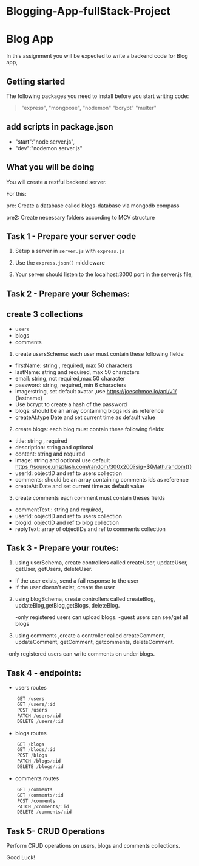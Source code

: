 # Blogging-App-fullStack-Project


# Blog App

In this assignment you will be expected to write a backend code for Blog app,


## Getting started

The following packages you need to install before you start writing code:

> "express",
> "mongoose",
> "nodemon"
> "bcrypt"
> "multer"

## add scripts in package.json
 - "start":"node server.js",
 - "dev":"nodemon server.js"

## What you will be doing

You will create a restful backend server.

For this:

pre: Create a database called blogs-database via mongodb compass

pre2: Create necessary folders according to MCV structure

## Task 1 - Prepare your server code

1. Setup a server in `server.js` with `express.js`

2. Use the `express.json()` middleware

3. Your server should listen to the localhost:3000 port in the server.js file,

## Task 2 - Prepare your Schemas:
## create 3 collections
 - users
 - blogs
 - comments

1. create usersSchema:
   each user must contain these following fields:

- firstName: string , required, max 50 characters
- lastName: string and required, max 50 characters
- email: string, not required,max 50 character
- password: string, required, min 6 characters
- image:string, set default avatar ,use https://joeschmoe.io/api/v1/ {lastname}
- Use bcrypt to create a hash of the password
- blogs: should be an array containing blogs ids as reference
- createAt:type Date and set current time as default value


2. create blogs:
   each blog must contain these following fields:

- title: string , required
- description: string and optional
- content: string and required
- image: string and optional use default https://source.unsplash.com/random/300x200?sig=${Math.random()} 
- userId: objectID and ref to users collection
- comments: should be an array containing comments ids as reference
- createAt: Date and set current time as default value

3. create comments
each comment must contain theses fields

- commentText : string and required,
- userId: objectID and ref to users collection
- blogId: objectID and ref to blog collection
- replyText: array of objectIDs and ref to comments collection

## Task 3 - Prepare your routes:

1. using userSchema, create controllers called createUser, updateUser, getUser, getUsers, deleteUser.

- If the user exists, send a fail response to the user
- If the user doesn't exist, create the user

2. using blogSchema, create controllers called createBlog, updateBlog,getBlog,getBlogs, deleteBlog.

    -only registered users can upload blogs.
    -guest users can see/get all blogs

3. using comments ,create a controller called createComment, updateComment, getComment, getcomments, deleteComment. 

 -only registered users can write comments on under blogs.

## Task 4 - endpoints:

- users routes
```js
    GET /users
    GET /users/:id
    POST /users
    PATCH /users/:id
    DELETE /users/:id
``` 
- blogs routes
```js
    GET /blogs
    GET /blogs/:id
    POST /blogs
    PATCH /blogs/:id
    DELETE /blogs/:id
```
- comments routes
```js
    GET /comments
    GET /comments/:id
    POST /comments
    PATCH /comments/:id
    DELETE /comments/:id
```



## Task 5- CRUD Operations

Perform CRUD operations on users, blogs and comments collections.

Good Luck!